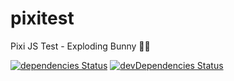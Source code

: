 # pixitest
Pixi JS Test - Exploding Bunny 🐰💥

[![dependencies Status](https://david-dm.org/mstop4/pixitest/status.svg)](https://david-dm.org/mstop4/pixitest)
[![devDependencies Status](https://david-dm.org/mstop4/pixitest/dev-status.svg)](https://david-dm.org/mstop4/pixitest?type=dev)

